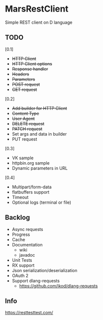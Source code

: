 # MarsRestClient
Simple REST client on D language

## TODO
[0.1]
* ~~HTTP Client~~
* ~~HTTP Client options~~
* ~~Response handler~~
* ~~Headers~~
* ~~Parameters~~
* ~~POST request~~
* ~~GET request~~

[0.2]
* ~~Add builder for HTTP Client~~
* ~~Content Type~~
* ~~User Agent~~
* ~~DELETE request~~
* ~~PATCH request~~
* Set args and data in builder
* PUT request

[0.3]
* VK sample
* httpbin.org sample
* Dynamic parameters in URL

[0.4]
* Multipart/form-data
* flatbuffers support
* Timeout
* Optional logs (terminal or file)

## Backlog
* Async requests
* Progress
* Cache
* Documentation
	* wiki
	* javadoc
* Unit Tests
* RX support
* Json serialization/deserialization
* OAuth 2
* Support dlang-requests
  * https://github.com/ikod/dlang-requests

## Info
https://resttesttest.com/
